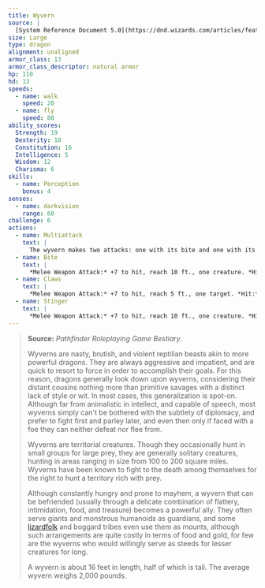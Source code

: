 ```yaml
---
title: Wyvern
source: |
  [System Reference Document 5.0](https://dnd.wizards.com/articles/features/systems-reference-document-srd)
size: Large
type: dragon
alignment: unaligned
armor_class: 13
armor_class_descriptor: natural armor
hp: 110
hd: 13
speeds:
  - name: walk
    speed: 20
  - name: fly
    speed: 80
ability_scores:
  Strength: 19
  Dexterity: 10
  Constitution: 16
  Intelligence: 5
  Wisdom: 12
  Charisma: 6
skills:
  - name: Perception
    bonus: 4
senses:
  - name: darkvision
    range: 60
challenge: 6
actions:
  - name: Multiattack
    text: |
      The wyvern makes two attacks: one with its bite and one with its stinger. While flying, it can use its claws in place of one other attack.
  - name: Bite
    text: |
      *Melee Weapon Attack:* +7 to hit, reach 10 ft., one creature. *Hit:* 11 (2d6 + 4) piercing damage.
  - name: Claws
    text: |
      *Melee Weapon Attack:* +7 to hit, reach 5 ft., one target. *Hit:* 13 (2d8 + 4) slashing damage.
  - name: Stinger
    text: |
      *Melee Weapon Attack:* +7 to hit, reach 10 ft., one creature. *Hit:* 11 (2d6 + 4) piercing damage. The target must make a DC 15 Constitution saving throw, taking 24 (7d6) poison damage on a failed save, or half as much damage on a successful one.
---
```


> **Source:** *Pathfinder Roleplaying Game Bestiary*.
>
> Wyverns are nasty, brutish, and violent reptilian beasts akin to more powerful dragons. They are always aggressive and impatient, and are quick to resort to force in order to accomplish their goals. For this reason, dragons generally look down upon wyverns, considering their distant cousins nothing more than primitive savages with a distinct lack of style or wit. In most cases, this generalization is spot-on. Although far from animalistic in intellect, and capable of speech, most wyverns simply can't be bothered with the subtlety of diplomacy, and prefer to fight first and parley later, and even then only if faced with a foe they can neither defeat nor flee from.
>
> Wyverns are territorial creatures. Though they occasionally hunt in small groups for large prey, they are generally solitary creatures, hunting in areas ranging in size from 100 to 200 square miles. Wyverns have been known to fight to the death among themselves for the right to hunt a territory rich with prey.
>
> Although constantly hungry and prone to mayhem, a wyvern that can be befriended (usually through a delicate combination of flattery, intimidation, food, and treasure) becomes a powerful ally. They often serve giants and monstrous humanoids as guardians, and some [lizardfolk](/monster/lizardfolk/) and boggard tribes even use them as mounts, although such arrangements are quite costly in terms of food and gold, for few are the wyverns who would willingly serve as steeds for lesser creatures for long.
>
> A wyvern is about 16 feet in length, half of which is tail. The average wyvern weighs 2,000 pounds.

